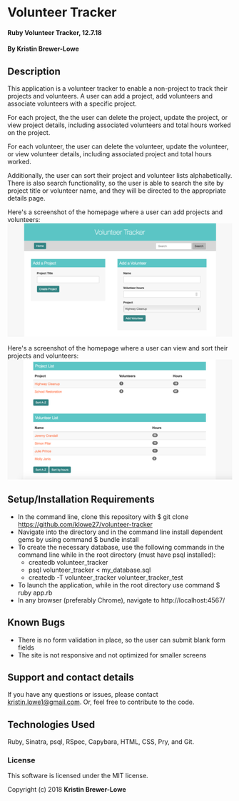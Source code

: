 # Volunteer Tracker

#### Ruby Volunteer Tracker, 12.7.18

#### By Kristin Brewer-Lowe

## Description

This application is a volunteer tracker to enable a non-project to track their projects and volunteers. A user can add a project, add volunteers and associate volunteers with a specific project.

For each project, the the user can delete the project, update the project, or view project details, including associated volunteers and total hours worked on the project.

For each volunteer, the user can delete the volunteer, update the volunteer, or view volunteer details, including associated project and total hours worked.

Additionally, the user can sort their project and volunteer lists alphabetically. There is also search functionality, so the user is able to search the site by project title or volunteer name, and they will be directed to the appropriate details page.

Here's a screenshot of the homepage where a user can add projects and volunteers:
<img src="./public/img/sample1.png">

Here's a screenshot of the homepage where a user can view and sort their projects and volunteers:
<img src="./public/img/sample2.png">


## Setup/Installation Requirements

* In the command line, clone this repository with $ git clone https://github.com/klowe27/volunteer-tracker
* Navigate into the directory and in the command line install dependent gems by using command $ bundle install
* To create the necessary database, use the following commands in the command line while in the root directory (must have psql installed):
  * createdb volunteer_tracker
  * psql volunteer_tracker < my_database.sql
  * createdb -T volunteer_tracker volunteer_tracker_test
* To launch the application, while in the root directory use command $ ruby app.rb
* In any browser (preferably Chrome), navigate to http://localhost:4567/

## Known Bugs

* There is no form validation in place, so the user can submit blank form fields
* The site is not responsive and not optimized for smaller screens

## Support and contact details

If you have any questions or issues, please contact kristin.lowe1@gmail.com. Or, feel free to contribute to the code.

## Technologies Used

Ruby, Sinatra, psql, RSpec, Capybara, HTML, CSS, Pry, and Git.

### License

This software is licensed under the MIT license.

Copyright (c) 2018 **Kristin Brewer-Lowe**

